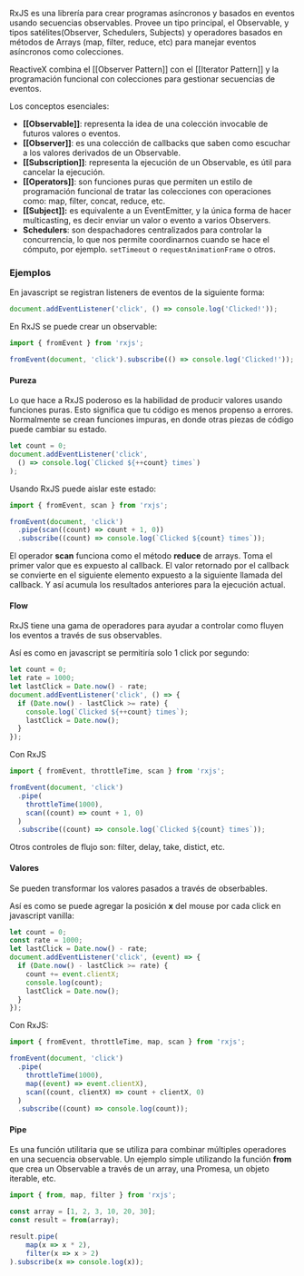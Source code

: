 RxJS es una librería para crear programas asíncronos y basados en eventos usando secuencias observables. Provee un tipo principal, el Observable, y tipos satélites(Observer, Schedulers, Subjects) y operadores basados en métodos de Arrays (map, filter, reduce, etc)
para manejar eventos asíncronos como colecciones. 

ReactiveX combina el [[Observer Pattern]] con el [[Iterator Pattern]] y la programación funcional con colecciones para gestionar secuencias de eventos.

Los conceptos esenciales:

* **[[Observable]]**: representa la idea de una colección invocable de futuros valores o eventos. 
* **[[Observer]]**: es una colección de callbacks que saben como escuchar a los valores derivados de un Observable. 
* **[[Subscription]]**: representa la ejecución de un Observable, es útil para cancelar la ejecución.
* **[[Operators]]**: son funciones puras que permiten un estilo de programación funcional de tratar las colecciones con operaciones como: map, filter, concat, reduce, etc.
* **[[Subject]]:** es equivalente a un EventEmitter, y la única forma de hacer multicasting, es decir enviar un valor o evento a varios Observers. 
* **Schedulers**: son despachadores centralizados para controlar la concurrencia, lo que nos permite coordinarnos cuando se hace el cómputo, por ejemplo. `setTimeout` o `requestAnimationFrame` o otros.


### Ejemplos

En javascript se registran listeners de eventos de la siguiente forma:

```javascript
document.addEventListener('click', () => console.log('Clicked!'));
```

En RxJS se puede crear un observable: 

```javascript
import { fromEvent } from 'rxjs';

fromEvent(document, 'click').subscribe(() => console.log('Clicked!'));
```


#### Pureza

Lo que hace a RxJS poderoso es la habilidad de producir valores usando funciones puras. Esto significa que tu código es menos propenso a errores. 
Normalmente se crean funciones impuras, en donde otras piezas de código puede cambiar su estado. 

```javascript
let count = 0;
document.addEventListener('click', 
  () => console.log(`Clicked ${++count} times`)
);
```

Usando RxJS puede aislar este estado:

```javascript 
import { fromEvent, scan } from 'rxjs';

fromEvent(document, 'click')
  .pipe(scan((count) => count + 1, 0))
  .subscribe((count) => console.log(`Clicked ${count} times`));
```

El operador **scan** funciona como el método **reduce** de arrays. Toma el primer valor que es expuesto al callback. El valor retornado por el callback se convierte en el siguiente elemento expuesto a la siguiente llamada del callback. Y así acumula los resultados anteriores para la ejecución actual. 

#### Flow 

RxJS tiene una gama de operadores para ayudar a controlar como fluyen los eventos a través de sus observables. 

Así es como en javascript se permitiría solo 1 click por segundo:

```javascript
let count = 0;
let rate = 1000;
let lastClick = Date.now() - rate;
document.addEventListener('click', () => {
  if (Date.now() - lastClick >= rate) {
    console.log(`Clicked ${++count} times`);
    lastClick = Date.now();
  }
});
```

Con RxJS

```javascript
import { fromEvent, throttleTime, scan } from 'rxjs';

fromEvent(document, 'click')
  .pipe(
    throttleTime(1000),
    scan((count) => count + 1, 0)
  )
  .subscribe((count) => console.log(`Clicked ${count} times`));
```

Otros controles de flujo son: filter, delay, take, distict, etc.

#### Valores

Se pueden transformar los valores pasados a través de obserbables.

Así es como se puede agregar la posición **x** del mouse por cada click en javascript vanilla:

```javascript
let count = 0;
const rate = 1000;
let lastClick = Date.now() - rate;
document.addEventListener('click', (event) => {
  if (Date.now() - lastClick >= rate) {
    count += event.clientX;
    console.log(count);
    lastClick = Date.now();
  }
});
```

Con RxJS:

```javascript
import { fromEvent, throttleTime, map, scan } from 'rxjs';

fromEvent(document, 'click')
  .pipe(
    throttleTime(1000),
    map((event) => event.clientX),
    scan((count, clientX) => count + clientX, 0)
  )
  .subscribe((count) => console.log(count));
```

#### Pipe

Es una función utilitaria que se utiliza para combinar múltiples operadores en una secuencia observable. Un ejemplo simple utilizando la función **from** que crea un Observable a través de un array, una Promesa, un objeto iterable, etc.

```javascript
import { from, map, filter } from 'rxjs';

const array = [1, 2, 3, 10, 20, 30];
const result = from(array);  

result.pipe(
	map(x => x * 2),
	filter(x => x > 2)
).subscribe(x => console.log(x));
```


